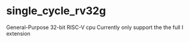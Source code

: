 # single_cycle_rv32g

General-Purpose 32-bit RISC-V cpu
Currently only support the the full I extension
